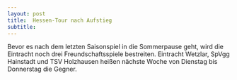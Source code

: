 ```yaml
---
layout: post
title:  Hessen-Tour nach Aufstieg
subtitle:  
---
```


Bevor es nach dem letzten Saisonspiel in die Sommerpause geht, wird die Eintracht noch drei Freundschaftsspiele bestreiten. Eintracht Wetzlar, SpVgg Hainstadt und TSV Holzhausen heißen nächste Woche von Dienstag bis Donnerstag die Gegner.


